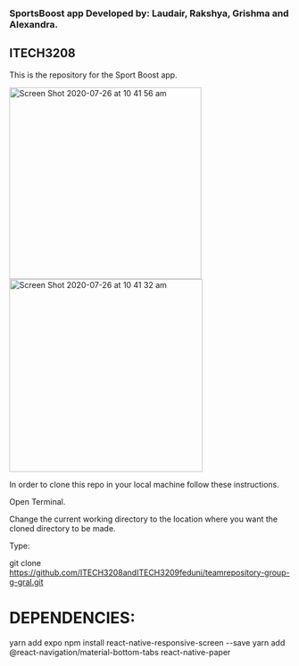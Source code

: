 ### SportsBoost app Developed by: Laudair, Rakshya, Grishma and Alexandra.
## ITECH3208  

This is the repository for the Sport Boost app.

<img width="344" alt="Screen Shot 2020-07-26 at 10 41 56 am" src="https://user-images.githubusercontent.com/47931648/88469576-65b89280-cf36-11ea-9c35-b8001e6ee293.png">
<img width="346" alt="Screen Shot 2020-07-26 at 10 41 32 am" src="https://user-images.githubusercontent.com/47931648/88469577-68b38300-cf36-11ea-8719-a625d821fab3.png">

In order to clone this repo in your local machine follow these instructions.

Open Terminal.

Change the current working directory to the location where you want the cloned directory to be made.

Type:

git clone https://github.com/ITECH3208andITECH3209feduni/teamrepository-group-g-gral.git

# DEPENDENCIES:

yarn add expo
npm install react-native-responsive-screen --save
yarn add @react-navigation/material-bottom-tabs react-native-paper







